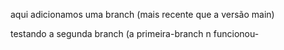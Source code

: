 aqui adicionamos uma branch (mais recente que a versão main)


testando a segunda branch (a primeira-branch n funcionou-